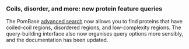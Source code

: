 ### Coils, disorder, and more: new protein feature queries
<!-- pombase_flags: frontpage -->
<!-- newsfeed_thumbnail: advanced_search.png -->

The PomBase [advanced search](/query) now allows you to find proteins
that have coiled-coil regions, disordered regions, and low-complexity
regions. The query-building interface also now organises query options
more sensibly, and the documentation has been updated.

